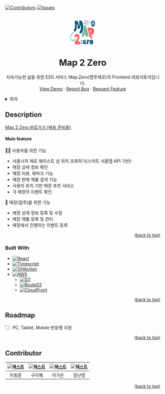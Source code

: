 <a name="readme-top"></a>

[![Contributors][contributors-shield]][contributors-url]
[![Issues][issues-shield]][issues-url]


<br />
<div align="center">
  <a href="https://github.com/team-ecolink/map2zero-frontend-v2">
    <img src="/image/logo.png" alt="Logo" width="80" height="80">
  </a>

  <h1 align="center">Map 2 Zero</h1>

  <p align="center">
    지속가능한 삶을 위한 ESG 서비스 Map:Zero(맵투제로)의 Frontend 레포지토리입니다.
    <br/>
    <a href="https://github.com/othneildrew/Best-README-Template">View Demo</a>
    ·
    <a href="https://github.com/team-ecolink/map2zero-frontend-v2/issues/new?labels=bug&template=bug-report---.md">Report Bug</a>
    ·
    <a href="https://github.com/team-ecolink/map2zero-frontend-v2/issues/new?labels=enhancement&template=feature-request---.md">Request Feature</a>
  </p>
</div>


<details>
  <summary>목차</summary>
  <ol>
    <li>
      <a href="#about-the-project">Description</a>
      <ul>
        <li><a href="#built-with">Built With</a></li>
      </ul>
    </li>
    <li><a href="#roadmap">Roadmap</a></li>
    <li><a href="#contributing">Contributor</a></li>
  </ol>
</details>


## Description
[Map 2 Zero 바로가기 (배포 준비중)](https://map2zero.com)
#### Main feature
👨‍👦 사용자를 위한 기능
- 서울시의 제로 웨이스트 샵 위치 조회하기(스마트 서울맵 API 기반)
- 매장 상세 정보 확인
- 매장 리뷰, 북마크 기능
- 매장 판매 제품 검색 기능
- 사용자 위치 기반 매장 추천 서비스
- 각 매장의 이벤트 확인

🏪 매장(점주)를 위한 기능
- 매장 상세 정보 등록 및 수정
- 매장 제품 등록 및 관리
- 매장에서 진행하는 이벤트 등록

<p align="right">(<a href="#readme-top">back to top</a>)</p>



### Built With
* [![React][React.js]][React-url]
* [![Typescript][Typescript]][Typescript-url]
* [![GHAction][GHAction]][GHAction-url]
* [![AWS][AWS]][AWS-url]
  * [![S3][S3]][S3-url]
  * [![Route53][Route53]][Route53-url]
  * [![CloudFront][CloudFront]][CloudFront-url]

<p align="right">(<a href="#readme-top">back to top</a>)</p>


## Roadmap

- [ ] PC, Tablet, Mobile 반응형 지원

<p align="right">(<a href="#readme-top">back to top</a>)</p>

## Contributor
| [![텍스트](https://avatars.githubusercontent.com/u/80230701?v=4)](https://github.com/PROMLEE) | [![텍스트](https://avatars.githubusercontent.com/u/105404542?v=4)](https://github.com/jihye9549) | [![텍스트](https://avatars.githubusercontent.com/u/72345074?v=4)](https://github.com/rlotr02) | [![텍스트](https://avatars.githubusercontent.com/u/114395452?v=4)](https://github.com/zxc534) |
|:---:|:---:|:---:|:---:|
| 이동훈 | 구지혜 | 이가은 | 장난영 |

<p align="right">(<a href="#readme-top">back to top</a>)</p>



[contributors-shield]: https://img.shields.io/github/contributors/team-ecolink/map2zero-frontend-v2.svg?style=for-the-badge
[contributors-url]: https://github.com/team-ecolink/map2zero-frontend-v2/graphs/contributors
[issues-shield]: https://img.shields.io/github/issues/team-ecolink/map2zero-frontend-v2.svg?style=for-the-badge
[issues-url]: https://github.com/team-ecolink/map2zero-frontend-v2/issues

[React.js]: https://img.shields.io/badge/React-20232A?style=for-the-badge&logo=react&logoColor=61DAFB
[React-url]: https://reactjs.org/

[Typescript]: https://img.shields.io/badge/-TypeScript-05122A?style=for-the-badge&logo=typescript
[Typescript-url]:  https://www.typescriptlang.org/

[AWS]: https://img.shields.io/badge/AWS-232F32?style=for-the-badge&logo=AmazonAWS&logoColor=white
[AWS-url]:  https://aws.amazon.com

[S3]: https://img.shields.io/badge/S3-569A31?style=for-the-badge&logo=amazons3&logoColor=white
[S3-url]:  https://aws.amazon.com/s3/

[ROUTE53]: https://img.shields.io/badge/ROUTE53-8C4FFF?style=for-the-badge&logo=amazonroute53&logoColor=white
[ROUTE53-url]: https://aws.amazon.com/route53/

[GHACTION]: https://img.shields.io/badge/GitHubActions-2088FF?style=for-the-badge&logo=githubactions&logoColor=white
[GHACTION-url]: https://docs.github.com/actions

[CloudFront]: https://img.shields.io/badge/CloudFront-8C4FFF?style=for-the-badge
[CloudFront-url]: https://docs.github.com/cloudfront
